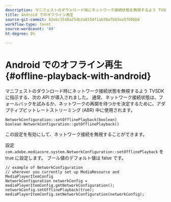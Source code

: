 ```yaml
---
description: マニフェストのダウンロード時にネットワーク接続状態を無視するよう TVSDK に指示する新しい API が導入されました。
title: Android でのオフライン再生
source-git-commit: 02ebc3548a254b2a6554f1ab34afbb3ea5f09bb8
workflow-type: tm+mt
source-wordcount: '89'
ht-degree: 0%

---
```


# Android でのオフライン再生 {#offline-playback-with-android}

マニフェストのダウンロード時にネットワーク接続状態を無視するよう TVSDK に指示する、次の API が導入されました。 通常、ネットワーク接続状態は、フォールバックを試みるか、ネットワークの再開を待つかを決定するために、アダプティブビットレートストリーミング (ABR) 中に使用されます。

```
NetworkConfiguration::setOfflinePlayback(boolean)
boolean NetworkConfiguration::getOfflinePlayback()
```

この設定を有効にして、ネットワーク接続を無視することができます。

設定 `com.adobe.mediacore.system.NetworkConfiguration::setOfflinePlayback` を true に設定します。 ブール値のデフォルト値は false です。

```
// example of NetworkConfiguration
// wherever you currently set up MediaResource and MediaPlayerItemConfig
NetworkConfiguration networkConfig = mediaPlayerItemConfig.getNetworkConfiguration();
networkConfig.setOfflinePlayback(true);
mediaPlayerItemConfig.setNetworkConfiguration(networkConfig);
```
